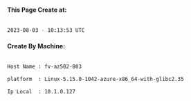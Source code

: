 
   
#### This Page Create at:

```bash

2023-08-03 - 10:13:53 UTC

```

#### Create By Machine:

```bash

Host Name : fv-az502-803

platform  : Linux-5.15.0-1042-azure-x86_64-with-glibc2.35

Ip Local  : 10.1.0.127

```

